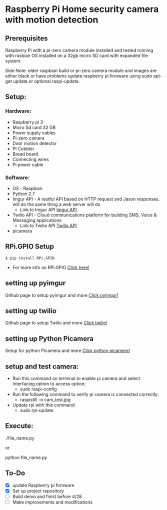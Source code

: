# Raspberry Pi Home security camera with motion detection #

## Prerequisites ##

Raspberry Pi with a pi-zero camera module installed and tested running with rasbian OS installed on a 32gb micro SD card with expanded file system.

Side Note: older raspbian build or pi-zero camera module and images are either black or have problems update raspberry pi firmware using sudo apt-get update or optional raspi-update.

## Setup: ##

### Hardware: ###
* Raspberry pi 3
* Micro Sd card 32 GB
* Power supply cables
* Pi-zero camera
* Door motion detector
* Pi Cobbler
* Bread board
* Connecting wires
* Pi power cable

### Software: ###
- OS - Raspbian
- Python 2.7
- Imgur API - A restful API based on HTTP request and Jason responses. will do the same thing a web server will do
  - Link to Imgur API [Imgur API](https://api.imgur.com/)
- Twilio API - Cloud communications platform for building SMS, Voice & Messaging applications
  - Link to Twilio API [Twilio API](https://www.twilio.com/docs/usage/api)
- picamera

## RPi.GPIO Setup ##
`$ pip install RPi.GPIO`

- For more info on RPi.GPIO [Click here!](https://pypi.org/project/RPi.GPIO/)

## setting up pyimgur ##
Github page to setup pyimgur and more [Click pyimgur!](https://github.com/Damgaard/PyImgur)

## setting up twilio ##
Github page to setup Twilio and more [Click twilio!](https://github.com/twilio/twilio-python)

## setting up Python Picamera ##
Setup for python Picamera and more [Click python picamera!](https://picamera.readthedocs.io/en/release-1.0/install2.html)

## setup and test camera: ##
- Run this command on terminal to enable pi camera and select interfacing option to access option:
  - sudo raspi-config
- Run the following command to verify pi camera is connected correctly:
  - raspistill -o cam_test.jpg
- Update rpi with this command
  - sudo rpi-update

## Execute: ##
./file_name.py

or 

python file_name.py

## To-Do ##

- [X] update Raspberry pi firmware
- [X] Set up project repository
- [ ] Build demo and finist before 4/28
- [ ] Make improvements and modifications
